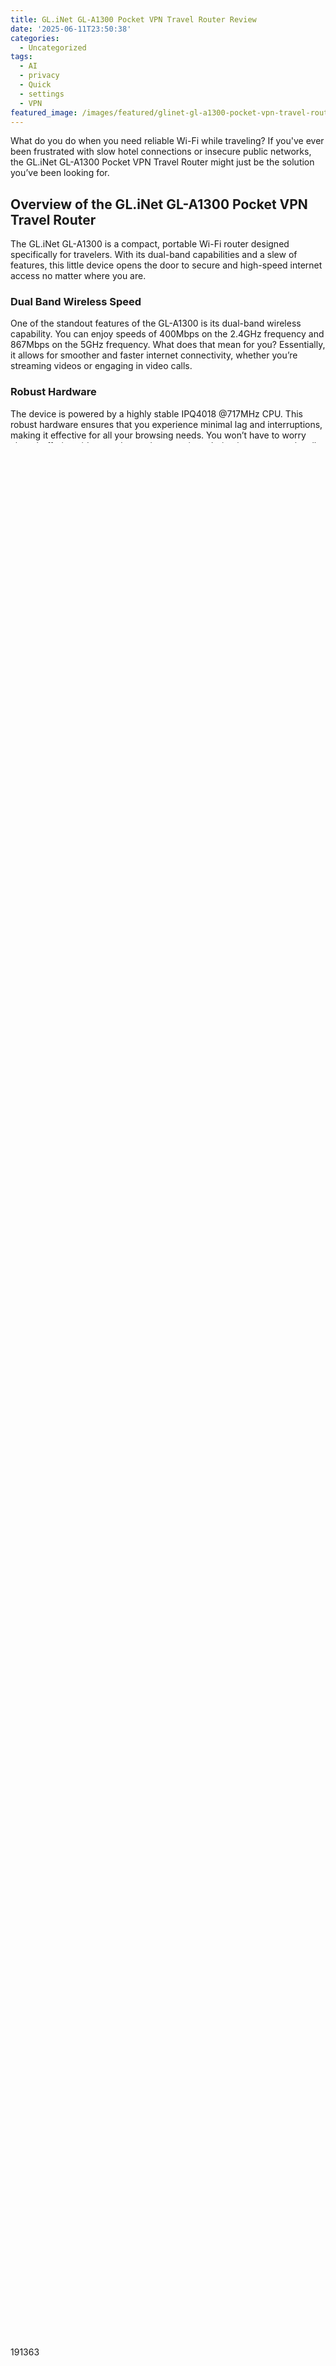 ```yaml
---
title: GL.iNet GL-A1300 Pocket VPN Travel Router Review
date: '2025-06-11T23:50:38'
categories:
  - Uncategorized
tags:
  - AI
  - privacy
  - Quick
  - settings
  - VPN
featured_image: /images/featured/glinet-gl-a1300-pocket-vpn-travel-router-review.0&q=80&w=1080
---
```


<p>What do you do when you need reliable Wi-Fi while traveling? If you've ever been frustrated with slow hotel connections or insecure public networks, the GL.iNet GL-A1300 Pocket VPN Travel Router might just be the solution you’ve been looking for.</p> <p><a rel="nofollow" target="_blank" title="GL.iNet GL-A1300 Pocket VPN Travel Router - Portable Wi-Fi Router for Travel, Easy to Set up, Connect to Public Hotel Wi-Fi login Page" href="https://www.amazon.com/dp/B0B4ZSR2PX?tag=8118903-20" style='text-decoration: none; box-shadow: none;'></a></p> <p><a rel="nofollow" target="_blank" title="Learn more about the GL.iNet GL-A1300 Pocket VPN Travel Router - Portable Wi-Fi Router for Travel, Easy to Set up, Connect to Public Hotel Wi-Fi login Page here." href="https://www.amazon.com/dp/B0B4ZSR2PX?tag=8118903-20" style='text-decoration: none; box-shadow: none;'></a></p> <h2>Overview of the GL.iNet GL-A1300 Pocket VPN Travel Router</h2> <p>The GL.iNet GL-A1300 is a compact, portable Wi-Fi router designed specifically for travelers. With its dual-band capabilities and a slew of features, this little device opens the door to secure and high-speed internet access no matter where you are.</p> <h3>Dual Band Wireless Speed</h3> <p>One of the standout features of the GL-A1300 is its dual-band wireless capability. You can enjoy speeds of 400Mbps on the 2.4GHz frequency and 867Mbps on the 5GHz frequency. What does that mean for you? Essentially, it allows for smoother and faster internet connectivity, whether you’re streaming videos or engaging in video calls.</p> <h3>Robust Hardware</h3> <p>The device is powered by a highly stable IPQ4018 @717MHz CPU. This robust hardware ensures that you experience minimal lag and interruptions, making it effective for all your browsing needs. You won’t have to worry about buffering videos or dropped connections during important work calls.</p> <h3>Package Contents</h3> <p>You’ll find that the GL.A1300 package comes with everything you need. The box contains:</p> <ul> <li>GL-A1300 Slate Plus router</li> <li>Power adapter (US Plug)</li> <li>Ethernet cable</li> <li>User manual</li> </ul> <p>The one-year limited warranty gives you peace of mind, knowing you’re covered just in case anything goes awry.</p> <h2>Open Source & Programmable Features</h2> <h3>Customizing Your Router</h3> <p>The GL-A1300 runs on the latest OpenWrt 21.02 operating system. What’s great about this is that it significantly reduces signal interference and allows you to customize the router to suit your needs.</p> <p>Having an open-source router means you can tweak the settings to optimize performance for your specific internet activities. Whether you need it for gaming, streaming, or working remotely, personalizing the router can help you enhance your experience.</p> <p><a rel="nofollow" target="_blank" title="GL.iNet GL-A1300 Pocket VPN Travel Router - Portable Wi-Fi Router for Travel, Easy to Set up, Connect to Public Hotel Wi-Fi login Page" href="https://www.amazon.com/dp/B0B4ZSR2PX?tag=8118903-20" style='text-decoration: none; box-shadow: none;'></a></p> <p><a rel="nofollow" target="_blank" title="Get your own GL.iNet GL-A1300 Pocket VPN Travel Router - Portable Wi-Fi Router for Travel, Easy to Set up, Connect to Public Hotel Wi-Fi login Page today." href="https://www.amazon.com/dp/B0B4ZSR2PX?tag=8118903-20" style='text-decoration: none; box-shadow: none;'></a></p> </p><p></p><p></p><p></p><p><h2>VPN Client & Server</h2> <h3>Security on the Go</h3> <p>The GL-A1300 comes with OpenVPN and WireGuard pre-installed, which are two of the most popular VPN protocols available. It’s compatible with over 30 VPN service providers, enabling you to secure your internet connection when you're connected to public Wi-Fi.</p> <p>What’s even better is its max VPN speeds: you can enjoy up to 28 Mbps with OpenVPN and an impressive 170 Mbps with WireGuard. This kind of speed means you don’t have to sacrifice performance for security.</p> <h2>Network Storage Capabilities</h2> <h3>Creating Your Own Cloud</h3> <p>If you often need to store and share documents, you'll appreciate the GL-A1300's network storage feature. By plugging an external USB hard drive into the router, you can create a private network storage. This means you have secure access to your files no matter where you are.</p> <p>This is especially convenient if you frequently collaborate with others or if you're working on a big project and need to share files quickly.</p> <p><a rel="nofollow" target="_blank" title="GL.iNet GL-A1300 Pocket VPN Travel Router - Portable Wi-Fi Router for Travel, Easy to Set up, Connect to Public Hotel Wi-Fi login Page" href="https://www.amazon.com/dp/B0B4ZSR2PX?tag=8118903-20" style='text-decoration: none; box-shadow: none;'></a></p> <h2>Versatile Usage Scenarios</h2> <h3>Great for All Locations</h3> <p>Whether you're at a hotel, café, airport, or even a restaurant, the GL-A1300 is versatile enough for all sorts of environments. Since it’s small and lightweight (measuring 118 x 84 x 33 mm and weighing just 429g), you can carry it easily in your bag.</p> <p>If you often find yourself needing secure internet access, this device proves to be a lifesaver. Imagine sipping coffee at a café while ensuring that your connection is not as insecure as it might otherwise be.</p> <h2>VPN Internet Kill Switch</h2> <h3>Your Safety Net</h3> <p>The VPN Internet Kill Switch is a fascinating feature. This mechanism activates an automatic shut off for all Internet traffic if your VPN connection drops. If you have this feature enabled and the VPN client isn’t running, your connected devices won’t be able to access the internet at all.</p> <p>This ensures your data remains safe and secure, instead of risking exposure on an unsecured public network.</p> <p><a rel="nofollow" target="_blank" title="GL.iNet GL-A1300 Pocket VPN Travel Router - Portable Wi-Fi Router for Travel, Easy to Set up, Connect to Public Hotel Wi-Fi login Page" href="https://www.amazon.com/dp/B0B4ZSR2PX?tag=8118903-20" style='text-decoration: none; box-shadow: none;'></a></p> <h2>VPN Policies</h2> <h3>Your Connection, Your Rules</h3> <p>The GL-A1300 allows you to define VPN routing policies, meaning you can use a VPN for specific websites or IPs while keeping your regular internet connection for others. This feature adds flexibility, so you can choose which activities require the added layer of security without impacting your entire browsing experience.</p> <h2>Ease of Use</h2> <h3>Toggle Switch Features</h3> <p>With the GL-A1300, enabling or disabling important features is super easy. A physical toggle switch lets you control whether to activate AdGuard Home or OpenVPN/WireGuard clients quickly.</p> <p>Keep in mind, the default function of this button is set to "No Function," so be sure to configure it in the admin panel first to use it efficiently.</p> <p><a rel="nofollow" target="_blank" title="GL.iNet GL-A1300 Pocket VPN Travel Router - Portable Wi-Fi Router for Travel, Easy to Set up, Connect to Public Hotel Wi-Fi login Page" href="https://www.amazon.com/dp/B0B4ZSR2PX?tag=8118903-20" style='text-decoration: none; box-shadow: none;'></a></p> <h2>AdGuard Home Integration</h2> <h3>Block Ads and Tracking</h3> <p>AdGuard Home is integrated into this router, giving you network-wide software for blocking ads and tracking. Once set up, this feature covers all of your home devices without needing client-side software.</p> <p>Setting up AdGuard Home can enhance your browsing experience significantly. You won’t find those annoying pop-ups or trackers invading your online space.</p> <h2>Encrypted DNS with Cloudflare</h2> <h3>Added Layer of Security</h3> <p>The GL-A1300 supports DNS over TLS, a protocol aimed at enhancing your privacy and security online. This encryption prevents eavesdropping and manipulation of DNS data that is often a target for cyber-attacks.</p> <p>The integration with Cloudflare gives you not only enhanced speed but also a boost to your online security — both of which are extremely important when you're on the go.</p> <h2>Guest Wi-Fi Network</h2> <h3>Keeping Your Network Secure</h3> <p>Another impressive feature of the GL-A1300 is the ability to separate your private Wi-Fi and guest Wi-Fi networks. Creating a guest network means your visitors can access the internet without gaining access to your main home network.</p> <p>This adds an extra layer of security, ensuring that your devices remain protected from potential threats or unwanted snooping when you have guests.</p> <h2>Conclusion</h2> <p>The GL.iNet GL-A1300 Pocket VPN Travel Router is more than just a handy gadget; it’s a comprehensive solution for anyone who wants secure and reliable internet access while on the move. From its dual-band speeds to its customizable options, this router is designed to cater to your unique needs.</p> <p>Whether you're a frequent traveler or just someone who often finds themselves in environments with questionable internet security, this router has you covered. With convenient features like a VPN client, network storage capabilities, and the ability to create guest networks, you get a lot of value in a tiny package.</p> <p>Consider making the GL-A1300 a part of your tech arsenal. It might just transform your experience of connecting to the internet, ensuring you can work, surf, and stream safely and securely, wherever life takes you.</p> <p><a rel="nofollow" target="_blank" title="See the GL.iNet GL-A1300 Pocket VPN Travel Router - Portable Wi-Fi Router for Travel, Easy to Set up, Connect to Public Hotel Wi-Fi login Page in detail." href="https://www.amazon.com/dp/B0B4ZSR2PX?tag=8118903-20" style='text-decoration: none; box-shadow: none;'></a></p> <p><i>Disclosure: As an Amazon Associate, I earn from qualifying purchases.</i></p>
{{< image-placeholder >}}
{{< image-placeholder >}}
{{< image-placeholder >}}




https://www.amazon.com/dp/B0B4ZSR2PX

Discover how the GL.iNet GL-A1300 Pocket VPN Travel Router offers fast, secure Wi-Fi for travelers, ensuring reliable internet access wherever you go.

191363
